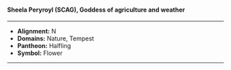 #### Sheela Peryroyl (SCAG), Goddess of agriculture and weather
___

- **Alignment:** N
- **Domains:** Nature, Tempest
- **Pantheon:** Halfling
- **Symbol:** Flower
___
